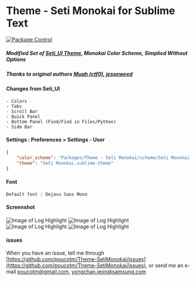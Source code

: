 # Theme - Seti Monokai for Sublime Text

[![Package Control](https://packagecontrol.herokuapp.com/downloads/Theme%20-%20Seti%20Monokai.svg?style=flat-square)](https://packagecontrol.io/packages/Theme%20-%20Seti%20Monokai)

##### Modified Set of [Seti_UI Theme](https://packagecontrol.io/packages/Seti_UI), Monokai Color Scheme, Simplied Without Options

##### Thanks to original authors [Muah (ctf0)](https://github.com/ctf0), [jesseweed](https://github.com/jesseweed)

#### Changes from Seti_UI
	- Colors
	- Tabs
	- Scroll Bar
	- Quick Panel
	- Bottom Panel (Find/Find in Files/Python)
	- Side Bar


#### Settings : Preferences > Settings - User
```json
{
	"color_scheme": "Packages/Theme - Seti Monokai/scheme/Seti Monokai.tmTheme",
	"theme": "Seti Monokai.sublime-theme"
}
```

#### Font
	Default font : Dejavu Sans Mono

#### Screenshot

![Image of Log Highlight](https://raw.githubusercontent.com/poucotm/Links/master/image/setimono-osx.png)
![Image of Log Highlight](https://raw.githubusercontent.com/poucotm/Links/master/image/setimono-osx2.png)
![Image of Log Highlight](https://raw.githubusercontent.com/poucotm/Links/master/image/setimono-win.png)
![Image of Log Highlight](https://raw.githubusercontent.com/poucotm/Links/master/image/setimono-win2.png)

#### issues

When you have an issue, tell me through [https://github.com/poucotm/Theme-SetiMonokai/issues](https://github.com/poucotm/Theme-SetiMonokai/issues), or send me an e-mail poucotm@gmail.com, yongchan.jeon@samsung.com